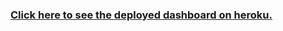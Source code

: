 ### [Click here to see the deployed dashboard on heroku.](https://covid-19-world-sa.herokuapp.com) 
